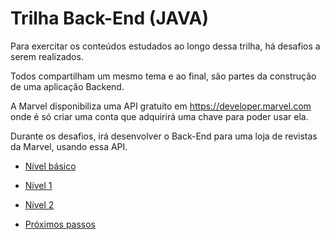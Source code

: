 # Trilha Back-End (JAVA)

Para exercitar os conteúdos estudados ao longo dessa trilha, há desafios a serem realizados.

Todos compartilham um mesmo tema e ao final, são partes da construção de uma aplicação Backend.

A Marvel disponibiliza uma API gratuito em https://developer.marvel.com onde é só criar uma conta que adquirirá uma chave para poder usar ela.

Durante os desafios, irá desenvolver o Back-End para uma loja de revistas da Marvel, usando essa API.

- [Nível básico](https://github.com/GuillaumeFalourd/java-backend-trail/blob/main/TRILHA/basico.md)
- [Nível 1](https://github.com/GuillaumeFalourd/java-backend-trail/blob/main/TRILHA/nivel1.md)
- [Nível 2](https://github.com/GuillaumeFalourd/java-backend-trail/blob/main/TRILHA/nivel2.md)

- [Próximos passos](https://github.com/zup-academy/nosso-cartao-documentacao)
